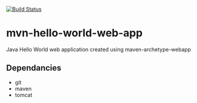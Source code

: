 [![Build Status](https://travis-ci.org/DEV3L/mvn-hello-world-web-app.png)](https://travis-ci.org/DEV3L/mvn-hello-world-web-app)

# mvn-hello-world-web-app
Java Hello World web application created using maven-archetype-webapp

## Dependancies
* git
* maven
* tomcat
